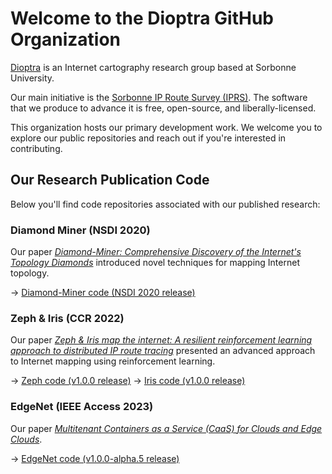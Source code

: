 # Welcome to the Dioptra GitHub Organization

[Dioptra](https://dioptra.io/) is an Internet cartography research group based at Sorbonne University.

Our main initiative is the [Sorbonne IP Route Survey (IPRS)](https://iprs.dioptra.io/). The software that we produce to advance it is free, open-source, and liberally-licensed.

This organization hosts our primary development work. We welcome you to explore our public repositories and reach out if you're interested in contributing.

## Our Research Publication Code

Below you'll find code repositories associated with our published research:

### Diamond Miner (NSDI 2020)

Our paper *[Diamond-Miner: Comprehensive Discovery of the Internet's Topology Diamonds](https://www.usenix.org/conference/nsdi20/presentation/vermeulen)* introduced novel techniques for mapping Internet topology.

→ [Diamond-Miner code (NSDI 2020 release)](https://github.com/dioptra-io/diamond-miner/releases/tag/nsdi2020)

### Zeph & Iris (CCR 2022)

Our paper *[Zeph & Iris map the internet: A resilient reinforcement learning approach to distributed IP route tracing](https://doi.org/10.1145/3523230.3523232)* presented an advanced approach to Internet mapping using reinforcement learning.

→ [Zeph code (v1.0.0 release)](https://github.com/dioptra-io/zeph/releases/tag/v1.0.0)
→ [Iris code (v1.0.0 release)](https://github.com/dioptra-io/iris/releases/tag/v1.0.0)

### EdgeNet (IEEE Access 2023)

Our paper *[Multitenant Containers as a Service (CaaS) for Clouds and Edge Clouds](https://doi.org/10.1109/ACCESS.2023.3344486)*.

→ [EdgeNet code (v1.0.0-alpha.5 release)](https://github.com/EdgeNet-project/edgenet-legacy-2024/releases/tag/v1.0.0-alpha.5)
